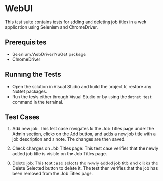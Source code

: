 # WebUI

This test suite contains tests for adding and deleting job titles in a web application using Selenium and ChromeDriver.
## Prerequisites

* Selenium.WebDriver NuGet package
* ChromeDriver

## Running the Tests

* Open the solution in Visual Studio and build the project to restore any NuGet packages.
* Run the tests either through Visual Studio or by using the ```dotnet test``` command in the terminal.

## Test Cases

1. Add new job: This test case navigates to the Job Titles page under the Admin section, clicks on the Add button, and adds a new job title with a job description and a note. The changes are then saved.

2. Check changes on Job Titles page: This test case verifies that the newly added job title is visible on the Job Titles page.

3. Delete job: This test case selects the newly added job title and clicks the Delete Selected button to delete it. The test then verifies that the job has been removed from the Job Titles page.